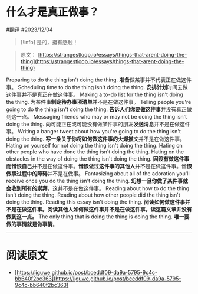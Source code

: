 
# 什么才是真正做事？
#翻译 #2023/12/04 
> [!info]
是的，挺有感触！

> 原文： [https://strangestloop.io/essays/things-that-arent-doing-the-thing](https://strangestloop.io/essays/things-that-arent-doing-the-thing)

Preparing to do the thing isn't doing the thing.
**准备**做某事并不代表正在做这件事。
Scheduling time to do the thing isn't doing the thing.
**安排计划**时间去做这件事并不是真正在做这件事。
Making a to-do list for the thing isn't doing the thing.
为某件事**制定待办事项清单**并不是在做这件事。
Telling people you're going to do the thing isn't doing the thing.
**告诉人们你要做这件事**并没有真正做到这一点。
Messaging friends who may or may not be doing the thing isn't doing the thing.
向可能正在或可能没有做某件事的朋友**发送消息**并不是在做这件事。
Writing a banger tweet about how you're going to do the thing isn't doing the thing.
**写一条关于你将如何做这件事的火爆推文**并不是在做这件事。
Hating on yourself for not doing the thing isn't doing the thing. Hating on other people who have done the thing isn't doing the thing. Hating on the obstacles in the way of doing the thing isn't doing the thing.
**因没有做这件事而憎恨自己**并不是在做这件事。**憎恨做过这件事的其他人**并不是在做这件事。憎**恨做事过程中的障碍**并不是在做事。
Fantasizing about all of the adoration you'll receive once you do the thing isn't doing the thing.
**幻想一旦你做了某件事就会收到所有的崇拜**，这并不是在做这件事。
Reading about how to do the thing isn't doing the thing. Reading about how other people did the thing isn't doing the thing. Reading this essay isn't doing the thing.
**阅读如何做这件事并不是在做这件事。阅读其他人如何做这件事并不是在做这件事。读这篇文章并没有做到这一点。**
The only thing that is doing the thing is doing the thing.
**唯一要做的事情就是做事情**。

---


# 阅读原文

- [https://liguwe.github.io/post/bceddf09-da9a-5795-9c4c-bb640f2bc363](https://liguwe.github.io/post/bceddf09-da9a-5795-9c4c-bb640f2bc363)
